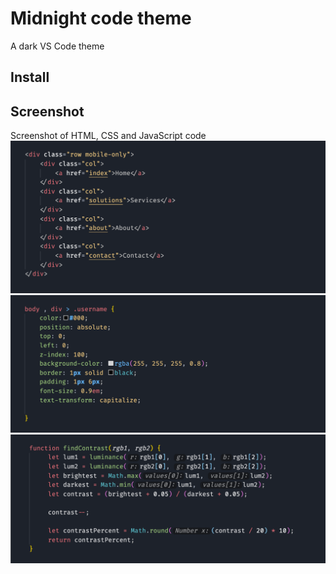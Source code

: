 # Midnight code theme

A dark VS Code theme

## Install

## Screenshot

Screenshot of HTML, CSS and JavaScript code
![Theme Screenshot](screenshot-html.png)
![Theme Screenshot](screenshot-css.png)
![Theme Screenshot](screenshot-js.png)
